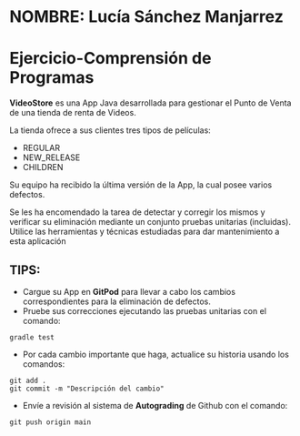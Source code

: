 # **NOMBRE:** Lucía Sánchez Manjarrez

# **Ejercicio-Comprensión de Programas**
**VideoStore** es una App Java desarrollada para gestionar el Punto de Venta de una tienda de renta de Videos.

La tienda ofrece a sus clientes tres tipos de películas:

* REGULAR
* NEW_RELEASE
* CHILDREN

Su equipo ha recibido la última versión de la App, la cual posee varios defectos. 

Se les ha encomendado la tarea de detectar y corregir los mismos y verificar su eliminación mediante un conjunto pruebas unitarias (incluidas). 
Utilice las herramientas y técnicas estudiadas para dar mantenimiento a esta aplicación

## TIPS:
* Cargue su App en **GitPod** para llevar a cabo los cambios correspondientes para la eliminación de defectos.
* Pruebe sus correcciones ejecutando las pruebas unitarias con el comando:

```
gradle test
```

* Por cada cambio importante que haga, actualice su historia usando los comandos:

```
git add .
git commit -m "Descripción del cambio"
```

* Envíe a revisión al sistema de **Autograding** de Github con el comando:

```
git push origin main
```
